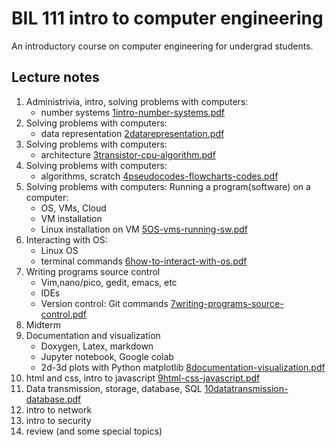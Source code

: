 # BIL 111 intro to computer engineering

An introductory course on computer engineering for undergrad students.

## Lecture notes
1. Administrivia, intro, solving problems with computers: 
   - number systems
   [1intro-number-systems.pdf](lectures/1intro-number-systems.pdf)
2. Solving problems with computers: 
   - data representation
   [2datarepresentation.pdf](lectures/2datarepresentation.pdf)
3. Solving problems with computers: 
   - architecture
   [3transistor-cpu-algorithm.pdf](lectures/3transistor-cpu-algorithm.pdf)
4. Solving problems with computers: 
   - algorithms, scratch
    [4pseudocodes-flowcharts-codes.pdf](lectures/4pseudocodes-flowcharts-codes.pdf)
5. Solving problems with computers: Running a program(software) on a computer: 
   - OS, VMs, Cloud
   - VM installation
   - Linux installation on VM
   [5OS-vms-running-sw.pdf](lectures/5OS-vms-running-sw.pdf)
6. Interacting with OS:
   - Linux OS
   - terminal commands
   [6how-to-interact-with-os.pdf](lectures/6how-to-interact-with-os.pdf)
7. Writing programs source control
   - Vim,nano/pico, gedit, emacs, etc
   - IDEs
   - Version control: Git commands 
  [7writing-programs-source-control.pdf](lectures/7writing-programs-source-control.pdf)
8. Midterm 
9. Documentation and visualization 
   - Doxygen, Latex, markdown 
   - Jupyter notebook, Google colab
   - 2d-3d plots with Python matplotlib
   [8documentation-visualization.pdf](lectures/8documentation-visualization.pdf)
10. html and css, intro to javascript
   [9html-css-javascript.pdf](lectures/9html-css-javascript.pdf)
11. Data transmission, storage, database, SQL
   [10datatransmission-database.pdf](lectures/10datatransmission-database.pdf)
12. intro to network
13. intro to security
14. review (and some special topics)

